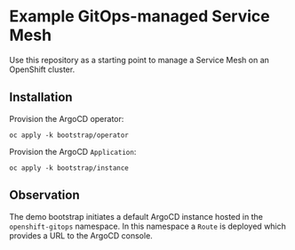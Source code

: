 # Example GitOps-managed Service Mesh

Use this repository as a starting point to manage a Service Mesh on an OpenShift cluster.

## Installation

Provision the ArgoCD operator:

```
oc apply -k bootstrap/operator
```

Provision the ArgoCD `Application`:

```
oc apply -k bootstrap/instance
```

## Observation

The demo bootstrap initiates a default ArgoCD instance hosted in the `openshift-gitops` namespace. In this namespace a `Route` is deployed which provides a URL to the ArgoCD console.
